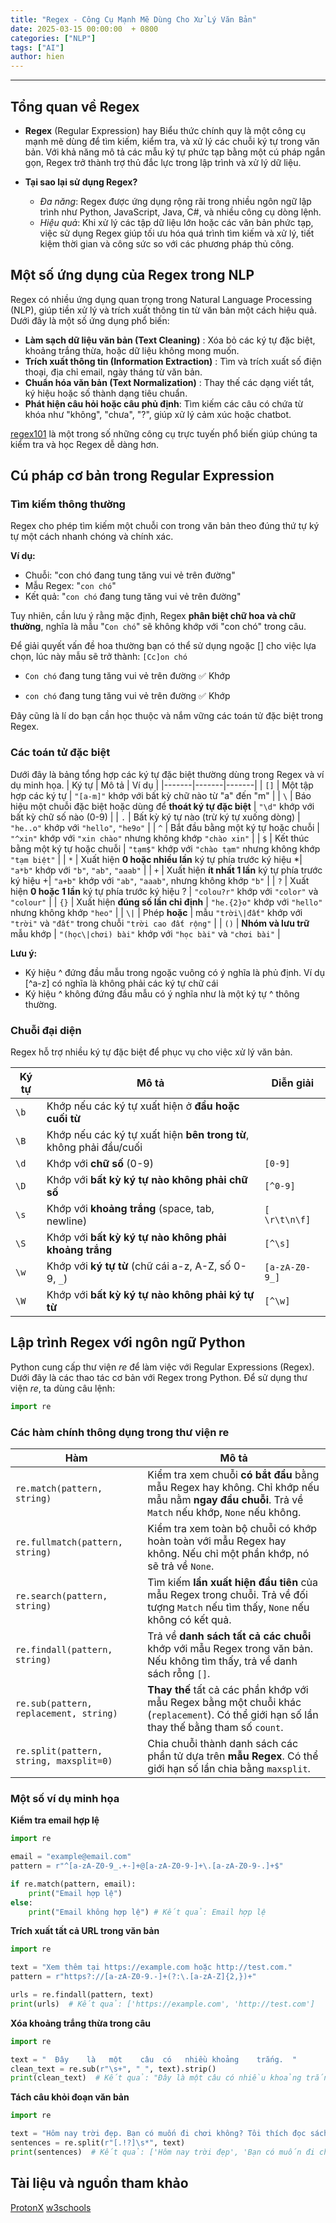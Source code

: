 ```yaml
---
title: "Regex - Công Cụ Mạnh Mẽ Dùng Cho Xử Lý Văn Bản"
date: 2025-03-15 00:00:00  + 0800
categories: ["NLP"]
tags: ["AI"]
author: hien
---
```

---

## Tổng quan về Regex
- **Regex** (Regular Expression) hay Biểu thức chính quy là một công cụ mạnh mẽ dùng để tìm kiếm, kiểm tra, và xử lý các chuỗi ký tự trong văn bản. Với khả năng mô tả các mẫu ký tự phức tạp bằng một cú pháp ngắn gọn, Regex trở thành trợ thủ đắc lực trong lập trình và xử lý dữ liệu.

- **Tại sao lại sử dụng Regex?**
    - *Đa năng*:  Regex được ứng dụng rộng rãi trong nhiều ngôn ngữ lập trình như Python, JavaScript, Java, C#, và nhiều công cụ dòng lệnh.
    - *Hiệu quả*:  Khi xử lý các tập dữ liệu lớn hoặc các văn bản phức tạp, việc sử dụng Regex giúp tối ưu hóa quá trình tìm kiếm và xử lý, tiết kiệm thời gian và công sức so với các phương pháp thủ công.


## Một số ứng dụng của Regex trong NLP
Regex có nhiều ứng dụng quan trọng trong Natural Language Processing (NLP), giúp tiền xử lý và trích xuất thông tin từ văn bản một cách hiệu quả. Dưới đây là một số ứng dụng phổ biến:

- **Làm sạch dữ liệu văn bản (Text Cleaning)** :  Xóa bỏ các ký tự đặc biệt, khoảng trắng thừa, hoặc dữ liệu không mong muốn.
- **Trích xuất thông tin (Information Extraction)** : Tìm và trích xuất số điện thoại, địa chỉ email, ngày tháng từ văn bản.
- **Chuẩn hóa văn bản (Text Normalization)** :  Thay thế các dạng viết tắt, ký hiệu hoặc số thành dạng tiêu chuẩn.
- **Phát hiện câu hỏi hoặc câu phủ định**: Tìm kiếm các câu có chứa từ khóa như "không", "chưa", "?", giúp xử lý cảm xúc hoặc chatbot.

[regex101](https://regex101.com/) là một trong số những công cụ trực tuyến phổ biến giúp chúng ta kiểm tra và học Regex dễ dàng hơn.

## Cú pháp cơ bản trong Regular Expression

### Tìm kiếm thông thường
Regex cho phép tìm kiếm một chuỗi con trong văn bản theo đúng thứ tự ký tự một cách nhanh chóng và chính xác.

**Ví dụ:**
- Chuỗi: "con chó đang tung tăng vui vẻ trên đường"
- Mẫu Regex: "`con chó`"
- Kết quả: "`con chó` đang tung tăng vui vẻ trên đường"

Tuy nhiên, cần lưu ý rằng mặc định, Regex **phân biệt chữ hoa và chữ thường**, nghĩa là mẫu "`Con chó`" sẽ không khớp với "con chó" trong câu.

Để giải quyết vấn đề hoa thường bạn có thể sử dụng ngoặc [] cho việc lựa chọn, lúc này mẫu sẽ trở thành: `[Cc]on chó`

- `Con chó` đang tung tăng vui vẻ trên đường ✅ Khớp

- `con chó` đang tung tăng vui vẻ trên đường ✅ Khớp

Đây cũng là lí do bạn cần học thuộc và nắm vững các toán tử đặc biệt trong Regex.
### Các toán tử đặc biệt
Dưới đây là bảng tổng hợp các ký tự đặc biệt thường dùng trong Regex và ví dụ minh họa.
| Ký tự | Mô tả | Ví dụ |
|-------|-------|-------|
| `[]`  | Một tập hợp các ký tự | `"[a-m]"` khớp với bất kỳ chữ nào từ "a" đến "m" |
| `\`   | Báo hiệu một chuỗi đặc biệt hoặc dùng để **thoát ký tự đặc biệt** | `"\d"` khớp với bất kỳ chữ số nào (0-9) |
| `.`   | Bất kỳ ký tự nào (trừ ký tự xuống dòng) | `"he..o"` khớp với `"hello"`, `"he9o"` |
| `^`   | Bắt đầu bằng một ký tự hoặc chuỗi | `"^xin"` khớp với `"xin chào"` nhưng không khớp `"chào xin"` |
| `$`   | Kết thúc bằng một ký tự hoặc chuỗi | `"tạm$"` khớp với `"chào tạm"` nhưng không khớp `"tạm biệt"` |
| `*`   | Xuất hiện **0 hoặc nhiều lần**  ký tự phía trước ký hiệu *| `"a*b"` khớp với `"b"`, `"ab"`, `"aaab"` |
| `+`   | Xuất hiện **ít nhất 1 lần**  ký tự phía trước ký hiệu +| `"a+b"` khớp với `"ab"`, `"aaab"`, nhưng không khớp `"b"` |
| `?`   | Xuất hiện **0 hoặc 1 lần**  ký tự phía trước ký hiệu ? | `"colou?r"` khớp với `"color"` và `"colour"` |
| `{}`  | Xuất hiện **đúng số lần chỉ định** | `"he.{2}o"` khớp với `"hello"` nhưng không khớp `"heo"` |
| `\|`   | Phép **hoặc** | mẫu  `"trời\|đất"` khớp với `"trời"` và `"đất"` trong chuỗi `"trời cao đất rộng"` |
| `()`  | **Nhóm và lưu trữ** mẫu khớp | `"(học\|chơi) bài"` khớp với `"học bài"` và `"chơi bài"` |

**Lưu ý:**
- Ký hiệu ^ đứng đầu mẫu trong ngoặc vuông có ý nghĩa là phủ định. Ví dụ [^a-z] có nghĩa là không phải các ký tự chữ cái
- Ký hiệu ^ không đứng đầu mẫu có ý nghĩa như là một ký tự ^ thông thường.

### Chuỗi đại diện
Regex hỗ trợ nhiều ký tự đặc biệt để phục vụ cho việc xử lý văn bản.

| Ký tự | Mô tả | Diễn giải |
|-------|-------|-------|
| `\b` | Khớp nếu các ký tự xuất hiện ở **đầu hoặc cuối từ** |  |
| `\B` | Khớp nếu các ký tự xuất hiện **bên trong từ**, không phải đầu/cuối |  |
| `\d` | Khớp với **chữ số** (0-9) | `[0-9]` |
| `\D` | Khớp với **bất kỳ ký tự nào không phải chữ số** | `[^0-9]` |
| `\s` | Khớp với **khoảng trắng** (space, tab, newline) | `[ \r\t\n\f]` |
| `\S` | Khớp với **bất kỳ ký tự nào không phải khoảng trắng** | `[^\s]` |
| `\w` | Khớp với **ký tự từ** (chữ cái a-z, A-Z, số 0-9, `_`) | `[a-zA-Z0-9_]` |
| `\W` | Khớp với **bất kỳ ký tự nào không phải ký tự từ** | `[^\w]` |


## Lập trình Regex với ngôn ngữ Python
Python cung cấp thư viện *re* để làm việc với Regular Expressions (Regex). Dưới đây là các thao tác cơ bản  với Regex trong Python. Để sử dụng thư viện *re*, ta dùng câu lệnh:

``` python
import re
```
### **Các hàm chính thông dụng trong thư viện re**
| Hàm                         | Mô tả |
|-----------------------------|----------------------------------------------------------------------------------------------------------------------------------|
| `re.match(pattern, string)`  | Kiểm tra xem chuỗi **có bắt đầu** bằng mẫu Regex hay không. Chỉ khớp nếu mẫu nằm **ngay đầu chuỗi**. Trả về `Match` nếu khớp, `None` nếu không. |
| `re.fullmatch(pattern, string)` | Kiểm tra xem toàn bộ chuỗi có khớp hoàn toàn với mẫu Regex hay không. Nếu chỉ một phần khớp, nó sẽ trả về `None`. |
| `re.search(pattern, string)` | Tìm kiếm **lần xuất hiện đầu tiên** của mẫu Regex trong chuỗi. Trả về đối tượng `Match` nếu tìm thấy, `None` nếu không có kết quả. |
| `re.findall(pattern, string)`| Trả về **danh sách tất cả các chuỗi** khớp với mẫu Regex trong văn bản. Nếu không tìm thấy, trả về danh sách rỗng `[]`. |
| `re.sub(pattern, replacement, string)` | **Thay thế** tất cả các phần khớp với mẫu Regex bằng một chuỗi khác (`replacement`). Có thể giới hạn số lần thay thế bằng tham số `count`. |
| `re.split(pattern, string, maxsplit=0)` | Chia chuỗi thành danh sách các phần tử dựa trên **mẫu Regex**. Có thể giới hạn số lần chia bằng `maxsplit`. |

### **Một số ví dụ minh họa**
**Kiểm tra email hợp lệ**
``` python
import re

email = "example@email.com"
pattern = r"^[a-zA-Z0-9_.+-]+@[a-zA-Z0-9-]+\.[a-zA-Z0-9-.]+$"

if re.match(pattern, email):
    print("Email hợp lệ")
else:
    print("Email không hợp lệ") # Kết quả: Email hợp lệ
```

**Trích xuất tất cả URL trong văn bản**
``` python
import re

text = "Xem thêm tại https://example.com hoặc http://test.com."
pattern = r"https?://[a-zA-Z0-9.-]+(?:\.[a-zA-Z]{2,})+"

urls = re.findall(pattern, text)
print(urls)  # Kết quả: ['https://example.com', 'http://test.com']
```
**Xóa khoảng trắng thừa trong câu**
```python
import re

text = "  Đây    là   một    câu  có   nhiều khoảng    trắng.  "
clean_text = re.sub(r"\s+", " ", text).strip()
print(clean_text)  # Kết quả: "Đây là một câu có nhiều khoảng trắng."
```
**Tách câu khỏi đoạn văn bản**
```python
import re

text = "Hôm nay trời đẹp. Bạn có muốn đi chơi không? Tôi thích đọc sách!"
sentences = re.split(r"[.!?]\s*", text)
print(sentences)  # Kết quả: ['Hôm nay trời đẹp', 'Bạn có muốn đi chơi không', 'Tôi thích đọc sách']
```
## Tài liệu và nguồn tham khảo
[ProtonX](https://protonx.coursemind.io/intro?lang=vi)
[w3schools](https://www.w3schools.com/python/python_regex.asp)
